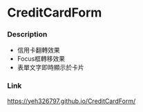 # CreditCardForm


### Description
  
  + 信用卡翻轉效果
  + Focus框轉移效果
  + 表單文字即時顯示於卡片
  

### Link
https://yeh326797.github.io/CreditCardForm/
